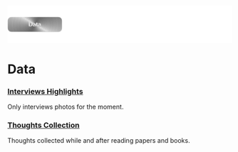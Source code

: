 ![](../E_ASSETS/repo-images/skeuomorphism_data.png)
# Data

### [Interviews Highlights](INTERVIEWS/README)
Only interviews photos for the moment.

### [Thoughts Collection](THOUGHTS/Thoughts_Collection.md)
Thoughts collected while and after reading papers and books.